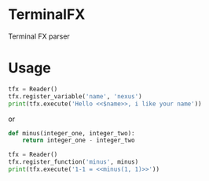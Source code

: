 # TerminalFX
Terminal FX parser

# Usage
```py
tfx = Reader()
tfx.register_variable('name', 'nexus')
print(tfx.execute('Hello <<$name>>, i like your name'))
```

or

```py
def minus(integer_one, integer_two):
    return integer_one - integer_two

tfx = Reader()
tfx.register_function('minus', minus)
print(tfx.execute('1-1 = <<minus(1, 1)>>'))
```
